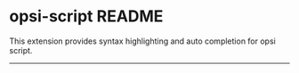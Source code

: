 # opsi-script README

This extension provides syntax highlighting and auto completion for opsi script.

-----------------------------------------------------------------------------------------------------------

